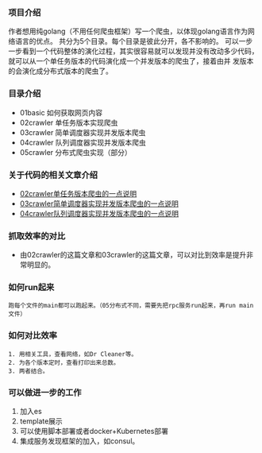### 项目介绍
作者想用纯golang（不用任何爬虫框架）写一个爬虫，以体现golang语言作为网络语言的优点。
共分为5个目录。每个目录是彼此分开，各不影响的。
可以一步一步看到一个代码整体的演化过程，其实很容易就可以发现并没有改动多少代码，就可以从一个单任务版本的代码演化成一个并发版本的爬虫了，接着由并
发版本的会演化成分布式版本的爬虫了。

### 目录介绍
* 01basic 如何获取网页内容
* 02crawler 单任务版本实现爬虫
* 03crawler 简单调度器实现并发版本爬虫
* 04crawler 队列调度器实现并发版本爬虫
* 05crawler 分布式爬虫实现（部分）

### 关于代码的相关文章介绍
* [02crawler单任务版本爬虫的一点说明](https://www.cnblogs.com/anmutu/p/12725642.html)
* [03crawler简单调度器实现并发版本爬虫的一点说明](https://www.cnblogs.com/anmutu/p/12734031.html)
* [04crawler队列调度器实现并发版本爬虫的一点说明](https://www.cnblogs.com/anmutu/p/12765207.html)

### 抓取效率的对比
* 由02crawler的这篇文章和03crawler的这篇文章，可以对比到效率是提升非常明显的。

### 如何run起来
```
跑每个文件的main都可以跑起来。（05分布式不同，需要先把rpc服务run起来，再run main文件）
```

### 如何对比效率
```
1. 用相关工具，查看网络，如Dr Cleaner等。
2. 为各个版本定时，查看打印出来总数。
3. 两者结合。
```

### 可以做进一步的工作
1. 加入es
2. template展示
3. 可以使用脚本部署或者docker+Kubernetes部署
4. 集成服务发现框架的加入，如consul。


